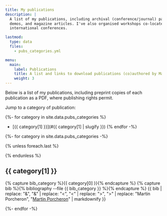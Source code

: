 ```yaml
---
title: My publications
description: |
  A list of my publications, including archival (conference/journal) papers,
  demos, and magazine articles. I've also organised workshops co-located at
  international conferences. 

lastmod:
  type: data
  files:
    - pubs_categories.yml

menu:
  main:
    label: Publications
    title: A list and links to download publications (co)authored by Martin Porcheron
    weight: 3
---
```


Below is a list of my publications, including preprint copies of each publication as a PDF, where publishing rights permit.

Jump to a category of publication:

{%- for category in site.data.pubs_categories %}
* [{{ category[1] }}](#{{ category[1] | slugify }})
{% endfor -%}

{%- for category in site.data.pubs_categories -%}

{% unless foreach.last %}
<!-- section -->
{% endunless %}

<h2 id="{{ category[1] | slugify }}">{{ category[1] }}</h2>

{% capture bib_category %}{{ category[0] }}{% endcapture %}
{% capture bib %}{% bibliography --file {{ bib_category }} %}{% endcapture %}
{{ bib | replace: "&amp;", "&" | replace: "&lt;", "<" | replace: "&gt;", ">" | replace: "Martin Porcheron", "<u>Martin Porcheron</u>" | markdownify }}

{%- endfor -%}
